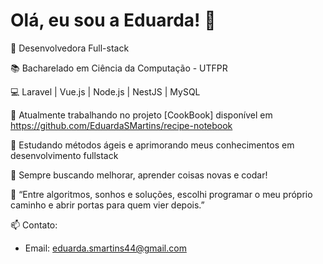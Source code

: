 # Olá, eu sou a Eduarda! 👋

🚀 Desenvolvedora Full-stack  

📚 Bacharelado em Ciência da Computação - UTFPR

💻 Laravel | Vue.js | Node.js | NestJS | MySQL

🔭 Atualmente trabalhando no projeto [CookBook] disponível em https://github.com/EduardaSMartins/recipe-notebook

🌱 Estudando métodos ágeis e aprimorando meus conhecimentos em desenvolvimento fullstack

🔄 Sempre buscando melhorar, aprender coisas novas e codar!

🧠 “Entre algoritmos, sonhos e soluções, escolhi programar o meu próprio caminho e abrir portas para quem vier depois.”

📫 Contato:
- Email: eduarda.smartins44@gmail.com
